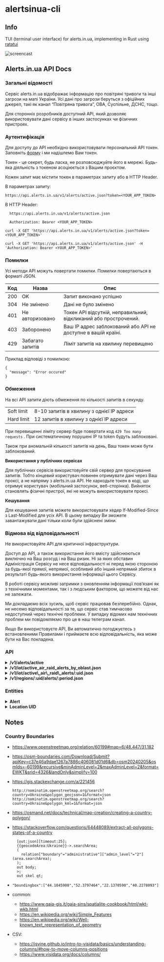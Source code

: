 # alertsinua-cli

## Info

TUI (terminal user interface) for alerts.in.ua, implementing in Rust using [ratatui](https://ratatui.rs/)

![screencast](screencast.gif)

## Alerts.in.ua API Docs

### Загальні відомості

Cервіс alerts.in.ua відображає інформацію про повітряні тривоги та інші загрози на мапі України. Усі дані про загрози беруться з офіційних джерел, такі як канал “Повітряна тривога”, ОВА, Суспільне, ДСНС, тощо.

Для сторонніх розробників доступний API, який дозволяє використовувати дані сервісу в інших застосунках чи фізичних пристроях.

### Аутентифікація

Для доступу до API необхідно використовувати персональний API токен. Заповніть [форму](https://alerts.in.ua/api-request) і ми надішлемо Вам токен.

Токен - це секрет, будь ласка, не розповсюджуйте його в мережі. Будь-яка діяльність з токеном асоціюється з Вашим проєктом.

Кожен запит має містити токен в параметрах запиту або в HTTP Header.

В параметрах запиту:

```
https://api.alerts.in.ua/v1/alerts/active.json?token=<YOUR_APP_TOKEN>
```

В HTTP Header:

```
  https://api.alerts.in.ua/v1/alerts/active.json

  Authorization: Bearer <YOUR_APP_TOKEN>
```

```
curl -X GET 'https://api.alerts.in.ua/v1/alerts/active.json?token=<YOUR_APP_TOKEN>'
```

```
curl -X GET 'https://api.alerts.in.ua/v1/alerts/active.json' -H 'Authorization: Bearer <YOUR_APP_TOKEN>'
```

### Помилки

Усі методи API можуть повертати помилки. Помилки повертаються в форматі JSON.

| Код | Назва | Опис |
| --- | --- | --- |
| 200 | OK  | Запит виконано успішно |
| 304 | Не змінено | Дані не було змінено |
| 401 | Не авторизовано | Токен API відсутній, неправильний, відкликаний або прострочений. |
| 403 | Заборонено | Ваш IP адрес заблокований або API не доступне в вашій країні. |
| 429 | Забагато запитів | Ліміт запитів на хвилину перевищено |

Приклад відповіді з помилкою:

```
{
  "message": "Error occured"
}
```

### Обмеження

На всі API запити діють обмеження по кількості запитів в секунду.

|     |     |
| --- | --- |
| Soft limit | 8-10 запитів в хвилину з однієї IP адреси |
| Hard limit | 12 запитів в хвилину з однієї IP адреси |

При перевищенні ліміту сервер буде повертати код `429 Too many requests` . При систематичному порушені IP та token будуть заблоковані.

Також при аномальній кількості запитів на день, Ваш токен може бути заблокований.

**Використання у публічних сервісах**

Для публічних сервісів використовуйте свій сервер для проксування запитів. Тобто кінцевий користувач повинен отримувати дані через Ваш проксі, а не напряму з alerts.in.ua API. Не харкодьте токен в коді, що отримує користувач (мобільний застосунок, веб-сторінка). Вийняток становлять фізичні пристрої, які не можуть використовувати проксі.

**Кешування**

Для кешування запитів можете використовувати хедер If-Modified-Since з Last-Modified для усіх API. В цьому випадку Ви зможете завантажувати дані тільки коли були здійснені зміни.

### Відмова від відповідальності

Не використовуйте API для критичної інфраструктури.

Доступ до API, а також використання його вмісту здійснюються виключно на Ваш розсуд і на Ваш ризик. Ні за яких обставин Адміністрація Сервісу не несе відповідальності ні перед якою стороною за будь-якої прямої, непрямої, особливий або інший непрямий збиток в результаті будь-якого використання інформації цього Сервісу.

В роботі сервісу можливі затримки з оновленням інформації пов’язані як з технічними моментами, так і з людським фактором, що можете від нас не залежати.

Ми докладаємо всіх зусиль, щоб сервіс працював безперебійно. Однак, не несемо відповідальності за те, що сервіс став тимчасово недоступний через технічні проблеми. У випадку відомих нам технічних проблем ми повідомляємо про це в наш телеграм канал.

Якщо Ви використовуєте API, Ви автоматично погоджуєтесь з встановленими Правилами і приймаєте всю відповідальність, яка може бути на Вас покладена.

### API

<details>
  <summary><b>/v1/alerts/active</b></summary>

  Список активних тривог

  Повертає список регіонів в яких активна повітряна тривога чи будь-яка інша загроза.


  ```
  curl https://api.alerts.in.ua/v1/alerts/active.json?token=YOUR_APP_KEY
  ```

  ```
  {
    "alerts": [{
      "id": 10,
      "location_title": "Луганська область",
      "location_type": "oblast",
      "started_at": "2022-04-04T16:45:39.000Z",
      "finished_at": null,
      "updated_at": "2022-04-08T08:04:26.316Z",
      "alert_type": "air_raid",
      "location_uid": "16",
      "location_oblast": "Луганська область",
      "location_oblast_uid": "16"
      "location_raion": "Луганський район",
      "notes": "За повідомленям голови ОВА",
      "calculated": true
    }]
  }
```

```
{
  "message": "API error. Please contact [email protected] for details."
}
```
</details>

<details>
  <summary><b>/v1/iot/active_air_raid_alerts_by_oblast.json</b></summary>

  Статус повітряних тривог в областях

  Повертає стан повітряних тривог в областях. Компактне API для використання в IoT пристроях.

  Результат повертається у вигляді JSON, що містить рядок:

  `"ANNNNNNNNNNNANNNNNNNNNNNNNN"`

  де:

  | Код | Значення |
  | --- | --- |
  | A   | повітряна тривога активна в усій області |
  | P   | часткова тривога в районах чи громадах |
  | N   | немає інформації про повітряну тривогу |

  Для кожної букви рядка є своя область в наступному порядку:

  ```2
  ["Автономна Республіка Крим", "Волинська область", "Вінницька область", "Дніпропетровська область", "Донецька область", "Житомирська область", "Закарпатська область", "Запорізька область", "Івано-Франківська область", "м. Київ", "Київська область", "Кіровоградська область", "Луганська область", "Львівська область", "Миколаївська область", "Одеська область", "Полтавська область", "Рівненська область", "м. Севастополь", "Сумська область", "Тернопільська область", "Харківська область", "Херсонська область", "Хмельницька область", "Черкаська область", "Чернівецька область", "Чернігівська область"]
  ```

  Тобто перша буква в рядку - статус повітряної тривоги в Автономній Республіці Крим, друга - в Волинській області, третя - в Вінницькій області і т.д.


  ```
  curl https://api.alerts.in.ua/v1/iot/active_air_raid_alerts_by_oblast.json?token=YOUR_APP_KEY
  ```

  ```
   "ANNNNNNNNNNNANNNNNNNNNNNNNN"
  ```

  ```
  ["Автономна Республіка Крим", "Волинська область", "Вінницька область", "Дніпропетровська область", "Донецька область", "Житомирська область", "Закарпатська область", "Запорізька область", "Івано-Франківська область", "м. Київ", "Київська область", "Кіровоградська область", "Луганська область", "Львівська область", "Миколаївська область", "Одеська область", "Полтавська область", "Рівненська область", "м. Севастополь", "Сумська область", "Тернопільська область", "Харківська область", "Херсонська область", "Хмельницька область", "Черкаська область", "Чернівецька область", "Чернігівська область"]
  ```

  ```
  {
    "message": "API error. Please contact [email protected] for details."
  }
  ```
</details>

<details>
  <summary><b>/v1/iot/active\_air\_raid\_alerts/:uid.json</b></summary>

  Повертає статус тривоги в вказаній області

  ###### Parameters

  uid

  Унікальний ідентифікатор області

  Повертає стан тривоги в вказаній області. Компактне API для використання в IoT пристроях.

  Результат повертається у вигляді JSON, що містить рядок:

  `"A"`

  де:

  | Код | Значення |
  | --- | --- |
  | A   | повітряна тривога активна в усій області |
  | P   | часткова тривога в районах чи громадах |
  | N   | немає інформації про повітряну тривогу |



  ```
  curl https://api.alerts.in.ua/v1/iot/active_air_raid_alerts/16.json?token=YOUR_APP_KEY
  ```

  ```
   "A"
  ```

  ```
  {
    "message": "API error. Please contact [email protected] for details."
  }
  ```
</details>

<details>
  <summary><b>/v1/regions/:uid/alerts/:period.json</b></summary>

  Повертає історію тривог за певний період

  ###### Parameters

  uid

  Унікальний ідентифікатор області

  period

  Період для якого повертається історія тривог.

  Через навантаження на сервери ця функція має окремий ліміт 2 рази на хвилину. І з 20 листопада 2023 цей ліміт буде переглянуто. Не рекомендується використовувати цю функцію в реальному часі.

  Повертає список тривог за вказаний період.

  | Період | Опис |
  | --- | --- |
  | month\_ago | місяць від поточної дати |


  ```
  curl https://api.alerts.in.ua/v1/regions/16/alerts/month_ago.json?token=YOUR_APP_KEY
  ```

  ```
  {
    "alerts": [{
      "id": 10,
      "location_title": "Луганська область",
      "location_type": "oblast",
      "started_at": "2022-04-04T16:45:39.000Z",
      "finished_at": null,
      "updated_at": "2022-04-08T08:04:26.316Z",
      "alert_type": "air_raid",
      "location_uid": "16",
      "location_oblast": "Луганська область",
      "location_oblast_uid": "16"
      "location_raion": "Луганський район",
      "notes": "За повідомленям голови ОВА",
      "calculated": false
    },]
    {
      "id": 9,
      "location_title": "Луганська область",
      "location_type": "oblast",
      "started_at": "2022-03-04T16:45:39.000Z",
      "finished_at": null,
      "updated_at": "2022-03-04T16:45:39.000Z",
      "alert_type": "air_raid",
      "location_uid": "16",
      "location_oblast": "Луганська область",
      "location_oblast_uid": "16"
      "location_raion": "Луганський район",
      "notes": "",
      "calculated": false
    }
  }
  ```

  ```
  {
    "message": "API error. Please contact [email protected] for details."
  }
  ```
</details>

### Entities

<details>

  <summary><b>Alert</b></summary>

  Сутність, що представляє собою інформацію про тривогу.

  | Назва поля | Тип даних | Приклад | Опис |
  | --- | --- | --- | --- |
  | id  | integer($int64) | 10  | Унікальний ідентифікатор запису |
  | location\_title | string($string) | Луганська область | Назва локації |
  | location\_type | string | oblast | Тип локації |
  |     | enum | \[ oblast, raion, city, hromada, unknown \] | Варіанти типу локації |
  | started\_at | string($date-time) | 2022-04-04T16:45:39.000Z | Час початку тривоги |
  | finished\_at | string($date-time) | null | Час кінця тривоги |
  | updated\_at | string($date-time) | 2022-04-08T08:04:26.316Z | Час останнього оновлення запису в базі |
  | alert\_type | string | air\_raid | Тип тривоги |
  |     | enum | \[ air\_raid, artillery\_shelling, urban\_fights, chemical, nuclear \] | Варіанти типу тривоги |
  | location\_uid | string($int32) |     | Унікальний ідентифікатор локації |
  | location\_oblast | string | Луганська область | Область локації |
  | location\_raion | string | Луганський район | Район локації |
  | notes | string | За повідомленям голови ОВА | Нотатки |
  | calculated | boolean | false | Визначає чи час закінчення тривоги прогнозований чи викорстаний реальний час закінчення. |

  ```
   {
      "id": 10,
      "location_title": "Луганська область",
      "location_type": "oblast",
      "started_at": "2022-04-04T16:45:39.000Z",
      "finished_at": null,
      "updated_at": "2022-04-08T08:04:26.316Z",
      "alert_type": "air_raid",
      "location_uid": "16",
      "location_oblast": "Луганська область",
      "location_oblast_uid": "16"
      "location_raion": "Луганський район",
      "notes": "За повідомленям голови ОВА",
      "calculated": false
    }
  ```
</details>

<details>

  <summary><b>Location UID</b></summary>

  Унікальний ідентифікатор локації

  Кожна локація має свій унікальний ідентифікатор. Тут представлені ідентифікатори областей та міст зі спеціальними статусами.

  | UID | Назва області/міста |
  | --- | --- |
  | 29  | Автономна Республіка Крим
  | 4   | Вінницька область
  | 8   | Волинська область
  | 9   | Дніпропетровська область
  | 28  | Донецька область
  | 10  | Житомирська область
  | 11  | Закарпатська область
  | 12  | Запорізька область
  | 13  | Івано-Франківська область
  | 31  | Київ
  | 14  | Київська область
  | 15  | Кіровоградська область
  | 16  | Луганська область
  | 27  | Львівська область
  | 17  | Миколаївська область
  | 18  | Одеська область
  | 19  | Полтавська область
  | 5   | Рівненська область
  | 30  | Севастополь
  | 20  | Сумська область
  | 21  | Тернопільська область
  | 22  | Харківська область
  | 23  | Херсонська область
  | 3   | Хмельницька область
  | 24  | Черкаська область
  | 26  | Чернівецька область
  | 25  | Чернігівська область

  ```
   {
      "id": 10,
      "location_title": "Луганська область",
      "location_type": "oblast",
      "started_at": "2022-04-04T16:45:39.000Z",
      "finished_at": null,
      "updated_at": "2022-04-08T08:04:26.316Z",
      "alert_type": "air_raid",
      "location_uid": "16",
      "location_oblast": "Луганська область",
      "location_oblast_uid": "16"
      "location_raion": "Луганський район",
      "notes": "За повідомленям голови ОВА",
      "calculated": false
    }
  ```
</details>

## Notes

### Country Boundaries

- https://www.openstreetmap.org/relation/60199#map=6/48.447/31.182
- https://osm-boundaries.com/Download/Submit?apiKey=c37e46a9dae1267a7886c406081d01d6&db=osm20240205&osmIds=-60199&recursive&minAdminLevel=2&maxAdminLevel=2&format=EWKT&srid=4326&landOnly&simplify=100
- https://gis.stackexchange.com/a/221456
  ```
  http://nominatim.openstreetmap.org/search?country=Ukraine&polygon_geojson=1&format=json
  http://nominatim.openstreetmap.org/search?country=Ukraine&polygon_kml=1&format=json
  ```
- https://osmand.net/docs/technical/map-creation/creating-a-country-polygon/
- https://stackoverflow.com/questions/64448089/extract-all-polygons-states-of-a-country
  ```
    [out:json][timeout:25];
    {{geocodeArea:Ukraine}}->.searchArea;
    (
      relation["boundary"="administrative"]["admin_level"="2"](area.searchArea);
    );
    out body;
    >;
    out skel qt;
  ```
- `"boundingbox":["44.1845980","52.3797464","22.1370590","40.2278093"]`
- common:
  - https://www.gaia-gis.it/gaia-sins/spatialite-cookbook/html/wkt-wkb.html
  - https://en.wikipedia.org/wiki/Simple_Features
  - https://en.wikipedia.org/wiki/Well-known_text_representation_of_geometry

- CSV:
  - https://jsvine.github.io/intro-to-visidata/basics/understanding-columns/#how-to-move-columns-positions
  - https://www.visidata.org/docs/columns/
